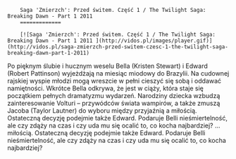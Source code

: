 
        Saga 'Zmierzch': Przed świtem. Część 1 / The Twilight Saga: Breaking Dawn - Part 1 2011 
        =============
        
        [![Saga 'Zmierzch': Przed świtem. Część 1 / The Twilight Saga: Breaking Dawn - Part 1 2011 ](http://vidos.pl/images/player.gif)](http://vidos.pl/saga-zmierzch-przed-switem-czesc-1-the-twilight-saga-breaking-dawn-part-1-2011)
        
        
 Po pięknym ślubie i hucznym weselu Bella (Kristen Stewart) i Edward (Robert Pattinson) wyjeżdżają na miesiąc miodowy do Brazylii. Na cudownej rajskiej wyspie młodzi mogą wreszcie w pełni cieszyć się sobą i oddawać namiętności. Wkrótce Bella odkrywa, że jest w ciąży, która staje się początkiem pełnych dramatyzmu wydarzeń. Narodziny dziecka wzbudzą zainteresowanie Volturi – przywódców świata wampirów, a także zmuszą Jacoba (Taylor Lautner) do wyboru między przyjaźnią a miłością. Ostateczną decyzję podejmie także Edward. Podaruje Belli nieśmiertelność, ale czy zdąży na czas i czy uda mu się ocalić to, co kocha najbardziej?  ... miłością. Ostateczną decyzję podejmie także Edward. Podaruje Belli nieśmiertelność, ale czy zdąży na czas i czy uda mu się ocalić to, co kocha najbardziej?
    